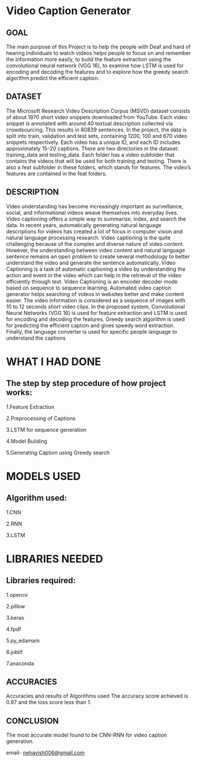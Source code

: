 
# Video Caption Generator 

## GOAL

The main purpose of this Project is to help the people with Deaf and hard of hearing individuals to watch videos helps people to focus on and remember the information more easily, to build the feature extraction using the convolutional neural network (VGG 16), to examine how LSTM is used for encoding and decoding the features and to explore how the greedy search algorithm predict the efficient caption.


## DATASET
The Microsoft Research Video Description Corpus (MSVD) dataset consists of about 1970 
short video snippets downloaded from YouTube. Each video snippet is annotated with 
around 40 textual description collected via crowdsourcing. This results in 80839 sentences. 
In the project, the data is split into train, validation and test sets, containing 1200, 100 and 
670 video snippets respectively. Each video has a unique ID, and each ID includes 
approximately 15–20 captions. There are two directories in the dataset: training_data and 
testing_data. Each folder has a video subfolder that contains the videos that will be used 
for both training and testing. There is also a feat subfolder in these folders, which stands 
for features. The video’s features are contained in the feat folders.

## DESCRIPTION
Video understanding has become increasingly important as surveillance, social, and 
informational videos weave themselves into everyday lives. Video captioning offers a 
simple way to summarize, index, and search the data. In recent years, automatically 
generating natural language descriptions for videos has created a lot of focus in computer 
vision and natural language processing research. Video captioning is the quite challenging 
because of the complex and diverse nature of video content. However, the understanding 
between video content and natural language sentence remains an open problem to create 
several methodology to better understand the video and generate the sentence 
automatically. Video Captioning is a task of automatic captioning a video by understanding 
the action and event in the video which can help in the retrieval of the video efficiently 
through text. Video Captioning is an encoder decoder mode based on sequence to sequence 
learning. Automated video caption generator helps searching of videos in websites better 
and make content easier. The video information is considered as a sequence of images with 
10 to 12 seconds short video clips. In the proposed system, Convolutional Neural Networks 
(VGG 16) is used for feature extraction and LSTM is used for encoding and decoding the 
features. Greedy search algorithm is used for predicting the efficient caption and gives 
speedy word extraction. Finally, the language converter is used for specific people 
language to understand the captions

# WHAT I HAD DONE
## The step by step procedure of how project works:

1.Feature Extraction 

2.Preprocessing of Captions

3.LSTM for sequence generation

4.Model Building

5.Generating Caption using Greedy search

# MODELS USED
## Algorithm used:

1.CNN

2.RNN

3.LSTM

# LIBRARIES NEEDED
## Libraries required:

1.opencv

2.pillow

3.keras

4.fpdf

5.py_edamam

6.joblif

7.anaconda


## ACCURACIES
Accuracies and results of Algorithms used The accuracy score achieved is 0.87 and the loss score less than 1.

## CONCLUSION
The most accurate model found to be CNN-RNN  for video caption generation.

email- nehavish006@gmail.com
